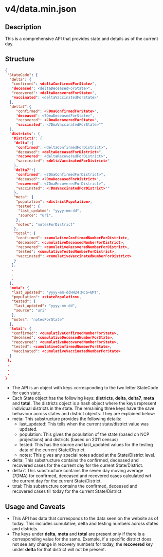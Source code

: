 # v4/data.min.json

## Description

This is a comprehensive API that provides state and details as of the current day.

## Structure

```json
{
 "StateCode": {
  "delta": {
   "confirmed": <deltaConfirmedForState>",
   "deceased": <deltaDeceasedForState>",
   "recovered": <deltaRecoveredForState>",
   "vaccinated": <deltaVaccinatedForState>"
  },
  "delta7":{
     "confirmed": <7DmaConfirmedForState>",
     "deceased": <7DmaDeceasedForState>",
     "recovered": <7DmaRecoveredForState>",
     "vaccinated": <7DmaVaccinatedForState>""
  },
  "districts": {
   "District1": {
    "delta":{
     "confirmed": <deltaConfirmedForDistrict>",
     "deceased": <deltaDeceasedForDistrict>",
     "recovered": <deltaRecoveredForDistrict>",
     "vaccinated": <deltaVaccinatedForDistrict>"
    },
    "delta7":{
     "confirmed": <7DmaConfirmedForDistrict>",
     "deceased": <7DmaDeceasedForDistrict>",
     "recovered": <7DmaRecoveredForDistrict>",
     "vaccinated": <7DmaVaccinatedForDistrict>""
    },
    "meta": {
     "population": <districtPopulation>,
     "tested": {
      "last_updated": "yyyy-mm-dd",
      "source": "uri",
     },
     "notes": "notesForDistrict"
    },
    "total": {
     "confirmed": <cumulativeConfirmedNumberForDistrict>,
     "deceased": <cumulativeDeceasedNumberForDistrict>,
     "recovered": <cumulativeRecoveredNumberForDistrict>,
     "tested": <cumulativeTestedNumberForDistrict>,
     "vaccinated": <cumulativeVaccinatedNumberForDistrict>
    }
   },
   .
   .
   .
  },
  "meta": {
   "last_updated": "yyyy-mm-ddHH24:M:S+GMT",
   "population": <statePopulation>,
   "tested": {
    "last_updated": "yyyy-mm-dd",
    "source": "uri"
   },
   "notes": "notesForState"
  },
  "total": {
   "confirmed": <cumulativeConfirmedNumberForState>,
   "deceased": <cumulativeDeceasedNumberForState>,
   "recovered": <cumulativeRecoveredNumberForState>,
   "tested": <cumulativeConfirmedNumberForState>,
   "vaccinated": <cumulativeVaccinatedNumberForState>
  }
 },
 .
 .
 .
}

```

- The API is an object with keys corresponding to the two letter StateCode for each state.
- Each State object has the following keys: __districts__, __delta__, __delta7__, __meta__ and __total__. The districts object is a hash object where the keys represent individual districts in the state. The remaining three keys have the save behaviour across states and district objects. They are explained below:
- meta: This substructure provides the following details:
  - last_updated: This tells when the current state/district value was updated.
  - population: This gives the population of the state (based on NCP projections) and districts (based on 2011 census)
  - tested: This has the source and last_updated values for the testing data of the current State/District.
  - notes: This gives any special notes added at the State/District level.
- delta: This substructure contains the confirmed, deceased and recovered cases for the current day for the current State/District.
- delta7: This substructure contains the seven day moving average (7DMA) for confirmed, deceased and recovered cases calculated wrt the current day for the current State/District.
- total: This substructure contains the confirmed, deceased and recovered cases till today for the current State/District.

## Usage and Caveats

- This API has data that corresponds to the data seen on the website as of today. This includes cumulative, delta and testing numbers across states and districts.
- The keys under __delta__, __meta__ and __total__ are present only if there is a corresponding value for the same. Example, if a specific district does not see any change in recovery numbers for today, the __recovered__ key under __delta__ for that district will not be present.
